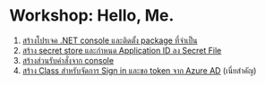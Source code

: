 
# Workshop: Hello, Me.

1. [สร้างโปรเจค .NET console และติดตั้ง package ที่จำเป็น](init-project.md)
2. [สร้าง secret store และกำหนด Application ID ลง Secret File](init-secret-and-save-appid.md)
3. [สร้างส่วนรับคำสั่งจาก console](implement-input.md)
4. [สร้าง Class สำหรับจัดการ Sign in และขอ token จาก Azure AD](create-helper-class.md) (เนี่ยสำคัญ)
